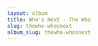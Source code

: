 ```yaml
---
layout: album
title: Who's Next - The Who
slug: thewho-whosnext
album_slug: thewho-whosnext
---
```

